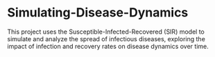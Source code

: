 # Simulating-Disease-Dynamics
This project uses the Susceptible-Infected-Recovered (SIR) model to simulate and analyze the spread of infectious diseases, exploring the impact of infection and recovery rates on disease dynamics over time.
